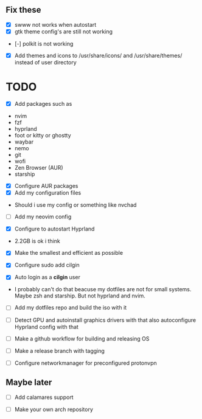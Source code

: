 ## Fix these

- [x] swww not works when autostart
- [x] gtk theme config's are still not working
- [-] polkit is not working
- [x] Add themes and icons to /usr/share/icons/ and /usr/share/themes/ instead of user directory

# TODO

- [x] Add packages such as
- nvim
- fzf
- hyprland
- foot or kitty or ghostty
- waybar
- nemo
- git
- wofi
- Zen Browser (AUR)
- starship

- [x] Configure AUR packages
- [x] Add my configuration files

- Should i use my config or something like nvchad
- [ ] Add my neovim config

- [x] Configure to autostart Hyprland

- 2.2GB is ok i think
- [x] Make the smallest and efficient as possible

- [x] Configure sudo add cilgin

- [x] Auto login as a **cilgin** user

- I probably can't do that beacuse my dotfiles are not for small systems. Maybe zsh and starship. But not hyprland and nvim.
- [ ] Add my dotfiles repo and build the iso with it

- [ ] Detect GPU and autoinstall graphics drivers with that also autoconfigure Hyprland config with that

- [ ] Make a github workflow for building and releasing OS

- [ ] Make a release branch with tagging

- [ ] Configure networkmanager for preconfigured protonvpn

## Maybe later

- [ ] Add calamares support

- [ ] Make your own arch repository
